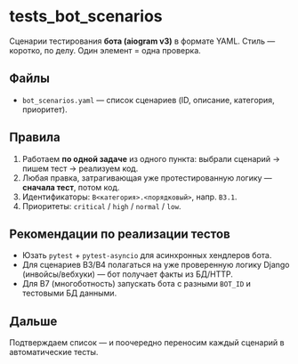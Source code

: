 # tests_bot_scenarios

Сценарии тестирования **бота (aiogram v3)** в формате YAML.
Стиль — коротко, по делу. Один элемент = одна проверка.

## Файлы
- `bot_scenarios.yaml` — список сценариев (ID, описание, категория, приоритет).

## Правила
1. Работаем **по одной задаче** из одного пункта: выбрали сценарий → пишем тест → реализуем код.
2. Любая правка, затрагивающая уже протестированную логику — **сначала тест**, потом код.
3. Идентификаторы: `B<категория>.<порядковый>`, напр. `B3.1`.
4. Приоритеты: `critical` / `high` / `normal` / `low`.

## Рекомендации по реализации тестов
- Юзать `pytest` + `pytest-asyncio` для асинхронных хендлеров бота.
- Для сценариев B3/B4 полагаться на уже проверенную логику Django (инвойсы/вебхуки) — бот получает факты из БД/HTTP.
- Для B7 (многоботность) запускать бота с разными `BOT_ID` и тестовыми БД данными.

## Дальше
Подтверждаем список — и поочередно переносим каждый сценарий в автоматические тесты.
